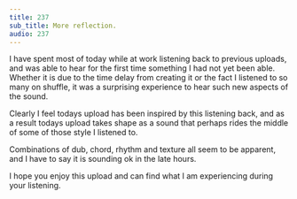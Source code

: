```yaml
---
title: 237
sub_title: More reflection.
audio: 237
---
```


I have spent most of today while at work listening back to previous uploads, and was able to hear for the first time something I had not yet been able. Whether it is due to the time delay from creating it or the fact I listened to so many on shuffle, it was a surprising experience to hear such new aspects of the sound.

Clearly I feel todays upload has been inspired by this listening back, and as a result todays upload takes shape as a sound that perhaps rides the middle of some of those style I listened to.

Combinations of dub, chord, rhythm and texture all seem to be apparent, and I have to say it is sounding ok in the late hours.

I hope you enjoy this upload and can find what I am experiencing during your listening.